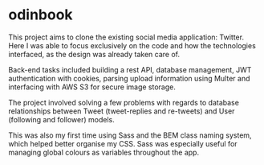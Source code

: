 # odinbook

This project aims to clone the existing social media application: Twitter. Here I was able to focus exclusively on the code and how the technologies interfaced, as the design was already taken care of.

Back-end tasks included building a rest API, database management, JWT authentication with cookies, parsing upload information using Multer and interfacing with AWS S3 for secure image storage.

The project involved solving a few problems with regards to database relationships between Tweet (tweet-replies and re-tweets) and User (following and follower) models.

This was also my first time using Sass and the BEM class naming system, which helped better organise my CSS. Sass was especially useful for managing global colours as variables throughout the app.
